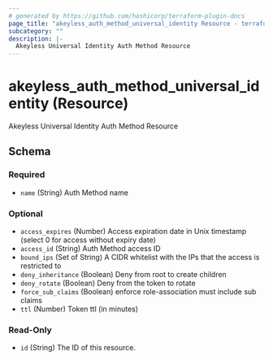 ```yaml
---
# generated by https://github.com/hashicorp/terraform-plugin-docs
page_title: "akeyless_auth_method_universal_identity Resource - terraform-provider-akeyless"
subcategory: ""
description: |-
  Akeyless Universal Identity Auth Method Resource
---
```


# akeyless_auth_method_universal_identity (Resource)

Akeyless Universal Identity Auth Method Resource



<!-- schema generated by tfplugindocs -->
## Schema

### Required

- `name` (String) Auth Method name

### Optional

- `access_expires` (Number) Access expiration date in Unix timestamp (select 0 for access without expiry date)
- `access_id` (String) Auth Method access ID
- `bound_ips` (Set of String) A CIDR whitelist with the IPs that the access is restricted to
- `deny_inheritance` (Boolean) Deny from root to create children
- `deny_rotate` (Boolean) Deny from the token to rotate
- `force_sub_claims` (Boolean) enforce role-association must include sub claims
- `ttl` (Number) Token ttl (in minutes)

### Read-Only

- `id` (String) The ID of this resource.


